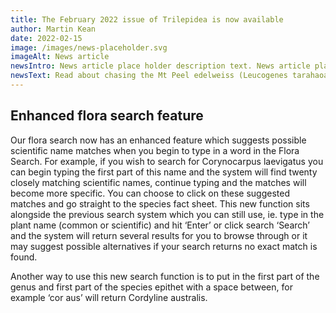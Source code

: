 ```yaml
---
title: The February 2022 issue of Trilepidea is now available
author: Martin Kean
date: 2022-02-15
image: /images/news-placeholder.svg
imageAlt: News article
newsIntro: News article place holder description text. News article place holder description text. News article place holder description text. News article place holder description text.
newsText: Read about chasing the Mt Peel edelweiss (Leucogenes tarahaoa), enhanced flora search on the NZPCN website, Plant of the Month Euchiton ensifer, conference updates and conference sponsors, vegetation of Spit Islands and associated beaches in southwest Fiordland, impact of recent fires at Kaimaumau and Lake Ohia. old man’s beard free Wellington and upcoming events
---
```


## Enhanced flora search feature

Our flora search now has an enhanced feature which suggests possible scientific name matches when you begin to type in a word in the Flora Search. For example, if you wish to search for Corynocarpus laevigatus you can begin typing the first part of this name and the system will find twenty closely matching scientific names, continue typing and the matches will become more specific. You can choose to click on these suggested matches and go straight to the species fact sheet. This new function sits alongside the previous search system which you can still use, ie. type in the plant name (common or scientific) and hit ‘Enter’ or click search ‘Search’ and the system will return several results for you to browse through or it may suggest possible alternatives if your search returns no exact match is found.

Another way to use this new search function is to put in the first part of the genus and first part of the species epithet with a space between, for example ‘cor aus’ will return Cordyline australis.